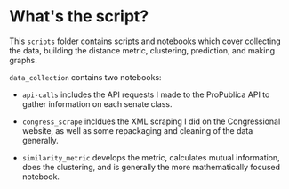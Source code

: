 # What's the script?

This `scripts` folder contains scripts and notebooks which cover collecting the data, building the distance metric, clustering, prediction, and making graphs. 

`data_collection` contains two notebooks:  

- `api-calls` includes the API requests I made to the ProPublica API to gather information on each senate class. 
- `congress_scrape` incldues the XML scraping I did on the Congressional website, as well as some repackaging and cleaning of the data generally. 

 - `similarity_metric` develops the metric, calculates mutual information, does the clustering, and is generally the more mathematically focused notebook. 
